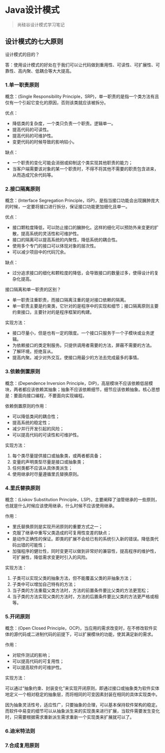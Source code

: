 # Java设计模式

>  尚硅谷设计模式学习笔记



## 设计模式的七大原则

设计模式的目的？

​	答：使用设计模式的好处在于我们可以让代码做到重用性、可读性、可扩展性、可靠性、高内聚、低耦合等大大提高。











### 1.单一职责原则

概念：(Single Responsibility Principle，SRP)，单一职责的是指一个类方法有且仅有一个引起它变化的原因，否则该类就应该被拆分。

优点：

* 降低类的复杂度，一个类只负责一个职责。逻辑单一。
* 提高代码的可读性。
* 提高代码的可维护性。
* 变更代码的时候导致的影响较小。

缺点：

* 一个职责的变化可能会消弱或抑制这个类实现其他职责的能力；
* 当客户端需要该对象的某一个职责时，不得不将其他不需要的职责包含进来，从而造成冗余代码等。

### 2.接口隔离原则

概念：(Interface Segregation Principle，ISP)，是指当接口功能会出现臃肿庞大的时候，一定要将接口进行拆分，保证接口功能更加细化且单一。

优点：

* 接口颗粒度降低，可以防止接口的臃肿化。这样的细化可以预防外来变更的扩散，提高系统的灵活性和可维护性。
* 接口的隔离可以提高系统的内聚性，降低系统的耦合性。
* 使用多个专门的接口可以体现对象的层次性。
* 可以减少项目中的代码冗余。

缺点：

* 过分追求接口的细化和颗粒度的降低，会导致接口的数量过多，使得设计的复杂化提高。

接口隔离和单一职责的区别？

* 单一职责注重职责，而接口隔离注重的是对接口依赖的隔离。
* 单一职责主要是约束类，它针对的是程序中的实现和细节；接口隔离原则主要约束接口，主要针对的是程序框架的构建。

实现方法：

* 接口尽量小，但是也有一定的限度。一个接口只服务于一个子模块或业务逻辑。
* 为依赖接口的类定制服务。只提供调用者需要的方法，屏蔽不需要的方法。
* 了解环境，拒绝盲从。
* 提高内聚。减少对外交互。使接口用最少的方法去完成最多的事情。

### 3.依赖倒置原则

概念：(Dependence Inversion Principle，DIP)，高层模块不应该依赖低层模块，两者都应该依赖其抽象；抽象不应该依赖细节，细节应该依赖抽象。核心思想是：要面向接口编程，不要面向实现编程。

依赖倒置原则的作用：

* 可以降低类间的耦合性；
* 提高系统的稳定性；
* 减少并行开发引起的风险；
* 可以提高代码的可读性和可维护性。

实现方法：

1. 每个类尽量提供接口或抽象类，或两者都具备；
2. 变量的声明类型尽量是接口或抽象类；
3. 任何类都不应该从具体类派生；
4. 使用继承时尽量遵循里氏替换原则。

### 4.里氏替换原则

概念：(Liskov Substitution Principle，LSP)，主要阐释了油管继承的一些原则，也就是什么时候应该使用继承，什么时候不应该使用继承。

作用：

* 里氏替换原则是实现开闭原则的重要方式之一；
* 克服了继承中重写父类造成的可复用性变差的缺点；
* 是动作正确性的保证。即类的扩展不会给已有的系统引入新的错误。降低类代码出错的可能性；
* 加强程序的健壮性，同时变更可以做到非常好的兼容性，提高程序的维护性，可扩展性，降低需求变更时引入的风险。

实现方法：

1. 子类可以实现父类的抽象方法，但不能覆盖父类的非抽象方法；
2. 子类中可以增加自己特有的方法；
3. 当子类的方法重载父类方法时，方法的前置条件要比父类的方法更宽松；
4. 当子类的方法实现父类的方法时，方法的后置条件要比父类的方法更严格或相等。



### 5.开闭原则

概念：(Open Closed Principle，OCP)，当应用的需求改变时，在不修改软件实体的源代码或二进制代码的前提下，可以扩展模块的功能，使其满足新的需求。

作用：

* 对软件测试的影响；
* 可以提高代码的可复用性；
* 可以提高软件的可维护性。

实现方法：

可以通过“抽象约束、封装变化”来实现开闭原则，即通过接口或抽象类为软件实体地定义一个相对稳定的抽象层，而将相同的可变因素封装在相同的具体实现类中。

因为抽象灵活性号，适应性广，只要抽象的合理，可以基本保持软件架构的稳定。而软件中易变的细节可以从抽象派生来的实现类来进行扩展，当软件需要发生变化时，只需要根据需求重新派生需求重新一个实现类来扩展就可以了。



### 6.迪米特法则



### 7.合成复用原则




